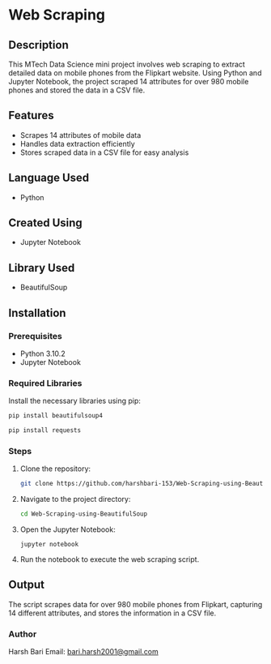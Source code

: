# Web Scraping

## Description
This MTech Data Science mini project involves web scraping to extract detailed data on mobile phones from the Flipkart website. Using Python and Jupyter Notebook, the project scraped 14 attributes for over 980 mobile phones and stored the data in a CSV file.

## Features
- Scrapes 14 attributes of mobile data
- Handles data extraction efficiently
- Stores scraped data in a CSV file for easy analysis

## Language Used
- Python

## Created Using
- Jupyter Notebook

## Library Used
- BeautifulSoup

## Installation
### Prerequisites
- Python 3.10.2
- Jupyter Notebook

### Required Libraries
Install the necessary libraries using pip:
```bash
pip install beautifulsoup4
```
```bash
pip install requests
```

### Steps
1. Clone the repository:
    ```bash
    git clone https://github.com/harshbari-153/Web-Scraping-using-BeautifulSoup.git
    ```
2. Navigate to the project directory:
    ```bash
    cd Web-Scraping-using-BeautifulSoup
    ```
3. Open the Jupyter Notebook:
    ```
    jupyter notebook
    ```
4. Run the notebook to execute the web scraping script.

## Output
The script scrapes data for over 980 mobile phones from Flipkart, capturing 14 different attributes, and stores the information in a CSV file.

### Author
Harsh Bari
Email: bari.harsh2001@gmail.com
